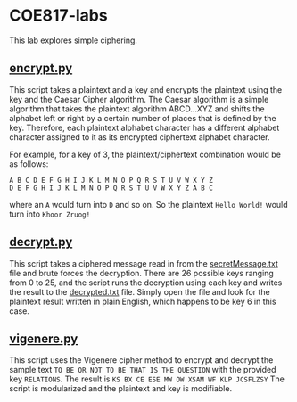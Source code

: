 # COE817-labs

This lab explores simple ciphering.

## [encrypt.py](encrypt.py)

This script takes a plaintext and a key and encrypts the plaintext using the key and the Caesar Cipher algorithm.
The Caesar algorithm is a simple algorithm that takes the plaintext algorithm ABCD...XYZ and shifts the alphabet left
or right by a certain number of places that is defined by the key. Therefore, each plaintext alphabet character has 
a different alphabet character assigned to it as its encrypted ciphertext alphabet character.

For example, for a key of 3, the plaintext/ciphertext combination would be as follows:
```
A B C D E F G H I J K L M N O P Q R S T U V W X Y Z 
D E F G H I J K L M N O P Q R S T U V W X Y Z A B C 
```
where an `A` would turn into `D` and so on. So the plaintext `Hello World!` would turn 
into `Khoor Zruog!`

## [decrypt.py](decrypt.py)

This script takes a ciphered message read in from the [secretMessage.txt](secretMessage.txt) file and brute forces the decryption. There are 26 possible keys ranging from 0 to 25, and the script runs the decryption using each key and writes the result to the [decrypted.txt](decrypted.txt) file. Simply open the file and look for the plaintext result written in plain English, which happens to be key 6 in this case.

## [vigenere.py](vigenere.py)

This script uses the Vigenere cipher method to encrypt and decrypt the sample text `TO BE OR NOT TO BE THAT IS THE QUESTION` with the provided key `RELATIONS`. The result is `KS BX CE ESE MW OW XSAM WF KLP JCSFLZSY` The script is modularized and the plaintext and key is modifiable. 